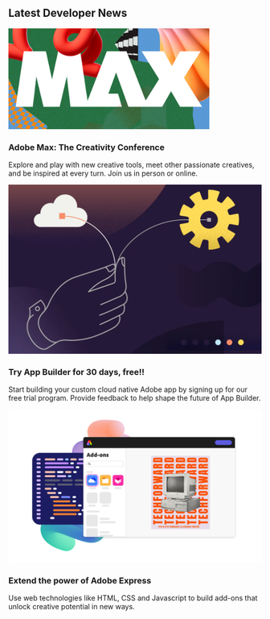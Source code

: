 <TitleBlock slots="heading" theme="lightest" />

## Latest Developer News

<ResourceCard slots="link, image, heading, text" width="33%"  theme='lightest' className="useCaseCard"/>

[](https://max.adobe.com/?promoid=91BF4SHP&mv=other)

![EMPTY_ALT](../images/MAX2023-DevDotCom-Images-400x200-B.png)

### Adobe Max: The Creativity Conference

Explore and play with new creative tools, meet other passionate creatives, and be inspired at every turn. Join us in person or online.

<ResourceCard slots="link, image, heading, text" width="33%"  theme='lightest' className="useCaseCard" />

[](https://developer.adobe.com/app-builder/trial/)

![EMPTY_ALT](../images/App_Builder.png)

### Try App Builder for 30 days, free!!

Start building your custom cloud native Adobe app by signing up for our free trial program. Provide feedback to help shape the future of App Builder.

<ResourceCard slots="link, image, heading, text" width="33%"  theme='lightest' className="useCaseCard" />

[](https://developer.adobe.com/express-add-ons/)

![EMPTY_ALT](../images/Explore_Image_1.png)

### Extend the power of Adobe Express

Use web technologies like HTML, CSS and Javascript to build add-ons that unlock creative potential in new ways.